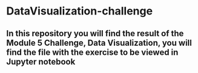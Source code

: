 # DataVisualization-challenge
## In this repository you will find the result of the Module 5 Challenge, Data Visualization, you will find the file with the exercise to be viewed in Jupyter notebook
